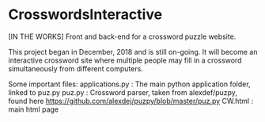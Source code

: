 # CrosswordsInteractive
[IN THE WORKS] Front and back-end for a crossword puzzle website.

This project began in December, 2018 and is still on-going. 
It will become an interactive crossword site where multiple people may fill in a crossword simultaneously from different computers. 

Some important files: 
  applications.py : The main python application folder, linked to puz.py
  puz.py : Crossword parser, taken from alexdef/puzpy, found here https://github.com/alexdej/puzpy/blob/master/puz.py
  CW.html : main html page
